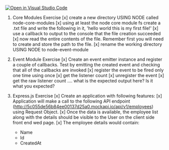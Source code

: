 [![Open in Visual Studio Code](https://classroom.github.com/assets/open-in-vscode-f059dc9a6f8d3a56e377f745f24479a46679e63a5d9fe6f495e02850cd0d8118.svg)](https://classroom.github.com/online_ide?assignment_repo_id=6544213&assignment_repo_type=AssignmentRepo)

1. Core Modules Exercise
[x] create a new directory USING NODE called node-core-modules
[x] using at least the node core module fs create a .txt file and write the following in it, 'hello world this is my first file!'
[x] use a callback to output to the console that the file creation succeeded
[x] now read the entire contents of the file. Remember first you will need to create and store the path to the file.
[x] rename the working directory USING NODE to node-event-module


2. Event Module Exercise
[x] Create an event emitter instance and register a couple of callbacks. Test by emitting the created event and checking that all of the callbacks are invoked
[x] register the event to be fired only one time using once
[x] get the listener count 
[x] unregister the event
[x] get the raw listener count .... what is the expected output here? Is it what you expected?


3. Express.js Exercise
[x] Create an application with following features:
[x] Application will make a call to the following API endpoint (http://5c055de56b84ee00137d25a0.mockapi.io/api/v1/employees) using Request Object.
[x] Once the data is available, the employee list along with the details should be visible to the User on the client side front end wed page.
[x] The employee details would contain:
    - Name
    - Id
    - CreatedAt